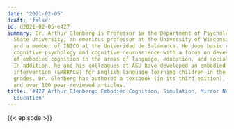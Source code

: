 ```yaml
---
date: '2021-02-05'
draft: 'false'
id: d2021-02-05-e427
summary: Dr. Arthur Glenberg is Professor in the Department of Psychology at Arizona
  State University, an emeritus professor at the University of Wisconsin-Madison,
  and a member of INICO at the Univeridad de Salamanca. He does basic research in
  cognitive psychology and cognitive neuroscience with a focus on developing theories
  of embodied cognition in the areas of language, education, and social processes.
  In addition, he and his colleagues at ASU have developed an embodied reading comprehension
  intervention (EMBRACE) for English language learning children in the early elementary
  grades. Dr. Glenberg has authored a textbook (in its third edition), an edited volume,
  and over 100 peer-reviewed articles.
title: '#427 Arthur Glenberg: Embodied Cognition, Simulation, Mirror Neurons, and
  Education'
---
```

{{< episode >}}
